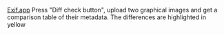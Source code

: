 
[Exif.app](http://exif.app)
Press "Diff check button", upload two graphical images and get a comparison table of their metadata. The differences are highlighted in yellow
